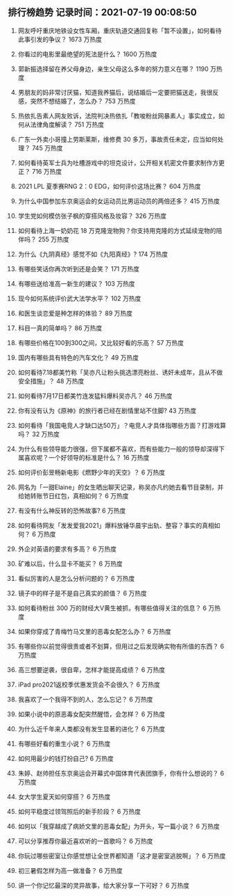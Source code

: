 
## 排行榜趋势 记录时间：2021-07-19 00:08:50
  
  1. 网友呼吁重庆地铁设女性车厢，重庆轨道交通回复称「暂不设置」，如何看待此事引发的争议？ 1673 万热度
    
  2. 你看过的电影里最绝望的死法是什么？ 1600 万热度
    
  3. 郭新振选择留在养父母身边，亲生父母这么多年的努力意义在哪？ 1190 万热度
    
  4. 男朋友的妈非常讨厌猫，知道我养猫后，说结婚后一定要把猫送走，我很反感，突然不想结婚了，怎么办？ 753 万热度
    
  5. 热依扎告素人网友败诉，法院判决热依扎「教唆粉丝网暴素人」事实成立，如何从法律角度解读？ 751 万热度
    
  6. 广东一外卖小哥撞上劳斯莱斯，维修费 30 多万，事故责任未定，应当如何处理？ 745 万热度
    
  7. 如何看待英军士兵为吐槽游戏中的坦克设计，公开相关机密文件要求制作方更正？ 716 万热度
    
  8. 2021 LPL 夏季赛RNG 2：0 EDG，如何评价这场比赛？ 604 万热度
    
  9. 为什么中国参加东京奥运会的女运动员比男运动员的两倍还多？ 415 万热度
    
  10. 学生党如何模仿张子枫的穿搭风格及妆容？ 326 万热度
    
  11. 如何看待上海一奶奶花 18 万克隆宠物狗？你支持用克隆的方式延续宠物的陪伴吗？ 255 万热度
    
  12. 为什么《九阴真经》感觉不如《九阳真经》? 174 万热度
    
  13. 有哪些笑话你再次听到还是会笑？ 171 万热度
    
  14. 有哪些送给准高一新生的建议？ 103 万热度
    
  15. 现今如何系统评价武大法学水平？ 102 万热度
    
  16. 和医生谈恋爱是种怎样的体验？ 89 万热度
    
  17. 科目一真的简单吗？ 86 万热度
    
  18. 有哪些价格在100到300之间，又比较好看的乐高？ 57 万热度
    
  19. 国内有哪些具有特色的汽车文化？ 49 万热度
    
  20. 如何看待7.18都美竹称「吴亦凡让粉头挑选漂亮粉丝、诱奸未成年，且从不做安全措施」？ 48 万热度
    
  21. 如何看待7月17日都美竹连发猛料爆料吴亦凡？ 46 万热度
    
  22. 你有没有认为《原神》的旅行者已经在剧情里站不住脚? 43 万热度
    
  23. 如何看待「我国电竞人才缺口达50万」？电竞人才具体指哪些方面？打游戏算吗？ 32 万热度
    
  24. 为什么有些领导能力很强，但下属都不喜欢，而有些能力一般的领导却深得下属喜欢呢？一个好领导的标准是什么？ 16 万热度
    
  25. 如何评价彭昱畅新电影《燃野少年的天空》？ 6 万热度
    
  26. 网名为「一甜Elaine」的女生晒出聊天记录，称吴亦凡约她去看节目录制，并给她转账节日红包，真相如何？ 6 万热度
    
  27. 有没有什么神反转的恐怖故事? 6 万热度
    
  28. 如何看待网友「发发爱我2021」爆料放锤华晨宇出轨、整容？事实的真相如何？ 6 万热度
    
  29. 外企对英语的要求有多高？ 6 万热度
    
  30. 矿难以后，什么显卡不能买？ 6 万热度
    
  31. 看似厉害的人是怎么分析问题的？ 6 万热度
    
  32. 镜子中的样子是不是自己真实的颜值？ 6 万热度
    
  33. 如何看待粉丝 300 万的财经大V黄生被抓，有哪些值得关注的信息？ 6 万热度
    
  34. 如果你穿成了青梅竹马文里的恶毒女配怎么办？ 6 万热度
    
  35. 有哪些你以前觉得很贵或者不划算，但用过之后发现确实物有所值的东西？ 6 万热度
    
  36. 高三想要逆袭，很自卑，怎样才能提高成绩？ 6 万热度
    
  37. iPad pro2021返校季优惠发货会不会很久？ 6 万热度
    
  38. 我喜欢了一个我得不到的人，怎么忘记？ 6 万热度
    
  39. 如果小说中的原恶毒女配突然醒悟，会怎样？ 6 万热度
    
  40. 为什么近千年来人类都没有发生显著的进化？ 6 万热度
    
  41. 有哪些好看的重生小说？ 6 万热度
    
  42. 如何用最少的钱打扮自己? 6 万热度
    
  43. 朱婷、赵帅担任东京奥运会开幕式中国体育代表团旗手，你有什么想说的？ 6 万热度
    
  44. 女大学生夏天如何穿搭？ 6 万热度
    
  45. 如何平稳度过领驾照后的新手阶段？ 6 万热度
    
  46. 如何以「我穿越成了病娇文里的恶毒女配」为开头，写一篇小说？ 6 万热度
    
  47. 可以分享推荐你最近喜欢听的一首歌吗？ 6 万热度
    
  48. 你玩过哪些密室让你感觉想让全世界都知道「这才是密室逃脱啊」？ 6 万热度
    
  49. 初三暑假怎样为高一做准备？ 6 万热度
    
  50. 讲一个你记忆最深的灵异故事，给大家分享一下可好？ 6 万热度
    